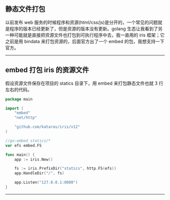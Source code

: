 ## 静态文件打包

以前发布 web 服务的时候程序和资源(html/css/js)是分开的，一个常见的问题就是程序的版本已经更新了，但是资源的版本没有更新。golang 生态让我看到了另一种可能就是直接把资源文件也打包到可执行程序中去，我一直用的 iris 框架；它之前是用 bindata 来打包资源的，后面官方出了一个 embed 的包，我想支持一下官方。


---

## embed 打包 iris 的资源文件
假设资源文件保存在项目的 statics 目录下，用 embed 来打包静态文件也就 3 行左右的代码。
```go
package main

import (
	"embed"
	"net/http"

	"github.com/kataras/iris/v12"
)

//go:embed statics/*
var efs embed.FS

func main() {
	app := iris.New()

	fs := iris.PrefixDir("statics", http.FS(efs))
	app.HandleDir("/", fs)

	app.Listen("127.0.0.1:8080")
}
```

---
